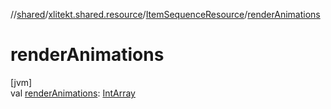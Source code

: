 //[shared](../../../index.md)/[xlitekt.shared.resource](../index.md)/[ItemSequenceResource](index.md)/[renderAnimations](render-animations.md)

# renderAnimations

[jvm]\
val [renderAnimations](render-animations.md): [IntArray](https://kotlinlang.org/api/latest/jvm/stdlib/kotlin/-int-array/index.html)
